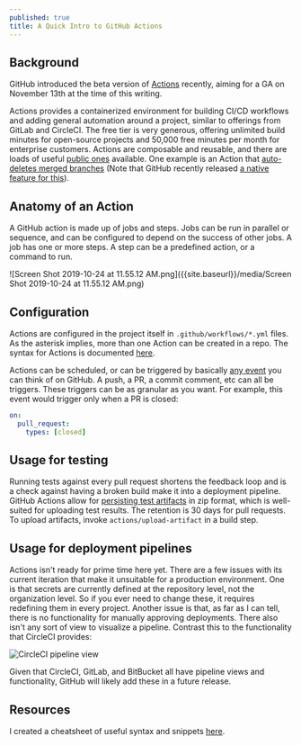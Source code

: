 ```yaml
---
published: true
title: A Quick Intro to GitHub Actions
---
```

## Background

GitHub introduced the beta version of [Actions](https://github.com/features/actions) recently, aiming for a GA on November 13th at the time of this writing.

Actions provides a containerized environment for building CI/CD workflows and adding general automation around a project, similar to offerings from GitLab and CircleCI. The free tier is very generous, offering unlimited build minutes for open-source projects and 50,000 free minutes per month for enterprise customers. Actions are composable and reusable, and there are loads of useful [public ones](https://github.com/sdras/awesome-actions) available. One example is an Action that [auto-deletes merged branches](https://github-actions.netlify.com/a-branch-cleanup) (Note that GitHub recently released [a native feature for this](https://help.github.com/en/github/administering-a-repository/managing-the-automatic-deletion-of-branches)).

## Anatomy of an Action

A GitHub action is made up of jobs and steps. Jobs can be run in parallel or sequence, and can be configured to depend on the success of other jobs. A job has one or more steps. A step can be a predefined action, or a command to run.

![Screen Shot 2019-10-24 at 11.55.12 AM.png]({{site.baseurl}}/media/Screen Shot 2019-10-24 at 11.55.12 AM.png)

## Configuration

Actions are configured in the project itself in `.github/workflows/*.yml` files. As the asterisk implies, more than one Action can be created in a repo. The syntax for Actions is documented [here](https://help.github.com/en/github/automating-your-workflow-with-github-actions/workflow-syntax-for-github-actions#jobsjob_idenv).

Actions can be scheduled, or can be triggered by basically [any event](https://help.github.com/en/github/automating-your-workflow-with-github-actions/events-that-trigger-workflows) you can think of on GitHub. A push, a PR, a commit comment, etc can all be triggers. These triggers can be as granular as you want. For example, this event would trigger only when a PR is closed:

```yaml
on: 
  pull_request:
    types: [closed]
```

## Usage for testing

Running tests against every pull request shortens the feedback loop and is a check against having a broken build make it into a deployment pipeline. GitHub Actions allow for [persisting test artifacts](https://help.github.com/en/github/automating-your-workflow-with-github-actions/persisting-workflow-data-using-artifacts) in zip format, which is well-suited for uploading test results. The retention is 30 days for pull requests. To upload artifacts, invoke `actions/upload-artifact` in a build step.

## Usage for deployment pipelines

Actions isn't ready for prime time here yet. There are a few issues with its current iteration that make it unsuitable for a production environment. One is that secrets are currently defined at the repository level, not the organization level. So if you ever need to change these, it requires redefining them in every project. Another issue is that, as far as I can tell, there is no functionality for manually approving deployments. There also isn't any sort of view to visualize a pipeline. Contrast this to the functionality that CircleCI provides:

![CircleCI pipeline view]({{site.cdn_path}}/2019/10/25/circleci.png)

Given that CircleCI, GitLab, and BitBucket all have pipeline views and functionality, GitHub will likely add these in a future release.

## Resources

I created a cheatsheet of useful syntax and snippets [here](https://gist.github.com/davidmerrick/15ec0d6cd8e6b25113aa16dd02cb8ea9).
